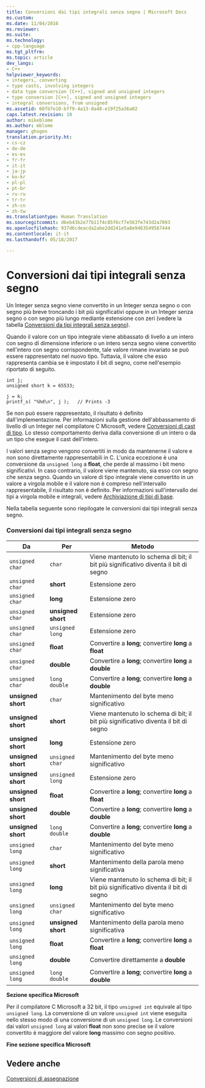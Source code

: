```yaml
---
title: Conversioni dai tipi integrali senza segno | Microsoft Docs
ms.custom: 
ms.date: 11/04/2016
ms.reviewer: 
ms.suite: 
ms.technology:
- cpp-language
ms.tgt_pltfrm: 
ms.topic: article
dev_langs:
- C++
helpviewer_keywords:
- integers, converting
- type casts, involving integers
- data type conversion [C++], signed and unsigned integers
- type conversion [C++], signed and unsigned integers
- integral conversions, from unsigned
ms.assetid: 60fb7e10-bff9-4a13-8a48-e19f25a36a02
caps.latest.revision: 10
author: mikeblome
ms.author: mblome
manager: ghogen
translation.priority.ht:
- cs-cz
- de-de
- es-es
- fr-fr
- it-it
- ja-jp
- ko-kr
- pl-pl
- pt-br
- ru-ru
- tr-tr
- zh-cn
- zh-tw
ms.translationtype: Human Translation
ms.sourcegitcommit: d6eb43b2e77b11f4c85f6cf7e563fe743d2a7093
ms.openlocfilehash: 937d6cdeacda2abe2dd241e5a8e9463549567444
ms.contentlocale: it-it
ms.lasthandoff: 05/18/2017

---
```

# <a name="conversions-from-unsigned-integral-types"></a>Conversioni dai tipi integrali senza segno
Un Integer senza segno viene convertito in un Integer senza segno o con segno più breve troncando i bit più significativi oppure in un Integer senza segno o con segno più lungo mediante estensione con zeri (vedere la tabella [Conversioni da tipi integrali senza segno](#_clang_table_4..3)).  
  
 Quando il valore con un tipo integrale viene abbassato di livello a un intero con segno di dimensione inferiore o un intero senza segno viene convertito nell'intero con segno corrispondente, tale valore rimane invariato se può essere rappresentato nel nuovo tipo. Tuttavia, il valore che esso rappresenta cambia se è impostato il bit di segno, come nell'esempio riportato di seguito.  
  
```  
int j;  
unsigned short k = 65533;  
  
j = k;  
printf_s( "%hd\n", j );   // Prints -3  
```  
  
 Se non può essere rappresentato, il risultato è definito dall'implementazione. Per informazioni sulla gestione dell'abbassamento di livello di un Integer nel compilatore C Microsoft, vedere [Conversioni di cast di tipo](../c-language/type-cast-conversions.md). Lo stesso comportamento deriva dalla conversione di un intero o da un tipo che esegue il cast dell'intero.  
  
 I valori senza segno vengono convertiti in modo da mantenerne il valore e non sono direttamente rappresentabili in C. L'unica eccezione è una conversione da `unsigned long` a **float**, che perde al massimo i bit meno significativi. In caso contrario, il valore viene mantenuto, sia esso con segno che senza segno. Quando un valore di tipo integrale viene convertito in un valore a virgola mobile e il valore non è compreso nell'intervallo rappresentabile, il risultato non è definito. Per informazioni sull'intervallo dei tipi a virgola mobile e integrali, vedere [Archiviazione di tipi di base](../c-language/storage-of-basic-types.md).  
  
 Nella tabella seguente sono riepilogate le conversioni dai tipi integrali senza segno.  
  
### <a name="conversions-from-unsigned-integral-types"></a>Conversioni dai tipi integrali senza segno  
  
|Da|Per|Metodo|  
|----------|--------|------------|  
|`unsigned char`|`char`|Viene mantenuto lo schema di bit; il bit più significativo diventa il bit di segno|  
|`unsigned char`|**short**|Estensione zero|  
|`unsigned char`|**long**|Estensione zero|  
|`unsigned char`|**unsigned short**|Estensione zero|  
|`unsigned char`|`unsigned long`|Estensione zero|  
|`unsigned char`|**float**|Convertire a **long**; convertire **long** a **float**|  
|`unsigned char`|**double**|Convertire a **long**; convertire **long** a **double**|  
|`unsigned char`|`long double`|Convertire a **long**; convertire **long** a **double**|  
|**unsigned short**|`char`|Mantenimento del byte meno significativo|  
|**unsigned short**|**short**|Viene mantenuto lo schema di bit; il bit più significativo diventa il bit di segno|  
|**unsigned short**|**long**|Estensione zero|  
|**unsigned short**|`unsigned char`|Mantenimento del byte meno significativo|  
|**unsigned short**|`unsigned long`|Estensione zero|  
|**unsigned short**|**float**|Convertire a **long**; convertire **long** a **float**|  
|**unsigned short**|**double**|Convertire a **long**; convertire **long** a **double**|  
|**unsigned short**|`long double`|Convertire a **long**; convertire **long** a **double**|  
|`unsigned long`|`char`|Mantenimento del byte meno significativo|  
|`unsigned long`|**short**|Mantenimento della parola meno significativa|  
|`unsigned long`|**long**|Viene mantenuto lo schema di bit; il bit più significativo diventa il bit di segno|  
|`unsigned long`|`unsigned char`|Mantenimento del byte meno significativo|  
|`unsigned long`|**unsigned short**|Mantenimento della parola meno significativa|  
|`unsigned long`|**float**|Convertire a **long**; convertire **long** a **float**|  
|`unsigned long`|**double**|Convertire direttamente a **double**|  
|`unsigned long`|`long double`|Convertire a **long**; convertire **long** a **double**|  
  
 **Sezione specifica Microsoft**  
  
 Per il compilatore C Microsoft a 32 bit, il tipo `unsigned int` equivale al tipo `unsigned long`. La conversione di un valore `unsigned int` viene eseguita nello stesso modo di una conversione di un `unsigned long`. Le conversioni dai valori `unsigned long` ai valori **float** non sono precise se il valore convertito è maggiore del valore **long** massimo con segno positivo.  
  
 **Fine sezione specifica Microsoft**  
  
## <a name="see-also"></a>Vedere anche  
 [Conversioni di assegnazione](../c-language/assignment-conversions.md)
